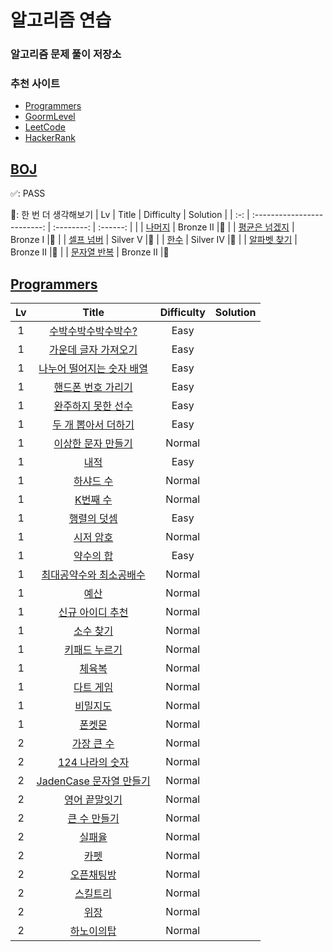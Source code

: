 # 알고리즘 연습

### 알고리즘 문제 풀이 저장소

### 추천 사이트

- [Programmers]
- [GoormLevel]
- [LeetCode]
- [HackerRank]


## [BOJ]
✅: PASS

💭: 한 번 더 생각해보기
| Lv  |            Title            | Difficulty | Solution |
| :-: | :-------------------------: | :--------: | :------: |
|    |    [나머지]    |    Bronze II    |💭
|    |   [평균은 넘겠지]    |    Bronze I    |💭
|    |   [셀프 넘버]    |    Silver V    |💭
|    |   [한수]    |    Silver IV    |💭
|    |   [알파벳 찾기]    |    Bronze II    |💭
|    |   [문자열 반복]    |    Bronze II    |💭

## [Programmers]

| Lv  |            Title            | Difficulty | Solution |
| :-: | :-------------------------: | :--------: | :------: |
|  1  |    [수박수박수박수박수?]    |    Easy    |
|  1  |   [가운데 글자 가져오기]    |    Easy    |
|  1  | [나누어 떨어지는 숫자 배열] |    Easy    |
|  1  |    [핸드폰 번호 가리기]     |    Easy    |
|  1  |    [완주하지 못한 선수]     |    Easy    |
|  1  |    [두 개 뽑아서 더하기]    |    Easy    |
|  1  |    [이상한 문자 만들기]     |   Normal   |
|  1  |           [내적]            |    Easy    |
|  1  |         [하샤드 수]         |   Normal   |
|  1  |         [K번째 수]          |   Normal   |
|  1  |        [행렬의 덧셈]        |    Easy    |
|  1  |         [시저 암호]         |   Normal   |
|  1  |         [약수의 합]         |    Easy    |
|  1  |  [최대공약수와 최소공배수]  |   Normal   |
|  1  |           [예산]            |   Normal   |
|  1  |     [신규 아이디 추천]      |   Normal   |
|  1  |         [소수 찾기]         |   Normal   |
|  1  |       [키패드 누르기]       |   Normal   |
|  1  |          [체육복]           |   Normal   |
|  1  |         [다트 게임]         |   Normal   |
|  1  |         [비밀지도]          |   Normal   |
|  1  |          [폰켓몬]           |   Normal   |
|  2  |        [가장 큰 수]         |   Normal   |
|  2  |      [124 나라의 숫자]      |   Normal   |
|  2  |  [JadenCase 문자열 만들기]  |   Normal   |
|  2  |       [영어 끝말잇기]       |   Normal   |
|  2  |       [큰 수 만들기]        |   Normal   |
|  2  |          [실패율]           |   Normal   |
|  2  |           [카펫]            |   Normal   |
|  2  |        [오픈채팅방]         |   Normal   |
|  2  |         [스킬트리]          |   Normal   |
|  2  |           [위장]            |   Normal   |
|  2  |        [하노이의탑]         |   Normal   |

<!-- 프로그래머스 -->

[수박수박수박수박수?]: https://programmers.co.kr/learn/courses/30/lessons/12922
[가운데 글자 가져오기]: https://programmers.co.kr/learn/courses/30/lessons/12903
[나누어 떨어지는 숫자 배열]: https://programmers.co.kr/learn/courses/30/lessons/12910
[핸드폰 번호 가리기]: https://programmers.co.kr/learn/courses/30/lessons/12948
[완주하지 못한 선수]: https://programmers.co.kr/learn/courses/30/lessons/42576
[이상한 문자 만들기]: https://programmers.co.kr/learn/courses/30/lessons/12930
[두 개 뽑아서 더하기]: https://programmers.co.kr/learn/courses/30/lessons/68644
[내적]: https://programmers.co.kr/learn/courses/30/lessons/70128
[하샤드 수]: https://programmers.co.kr/learn/courses/30/lessons/12947
[k번째 수]: https://programmers.co.kr/learn/courses/30/lessons/42748
[행렬의 덧셈]: https://programmers.co.kr/learn/courses/30/lessons/12950
[시저 암호]: https://programmers.co.kr/learn/courses/30/lessons/12926
[약수의 합]: https://programmers.co.kr/learn/courses/30/lessons/12928
[최대공약수와 최소공배수]: https://programmers.co.kr/learn/courses/30/lessons/12940
[직사각형 별찍기]: https://programmers.co.kr/learn/courses/30/lessons/12969
[예산]: https://programmers.co.kr/learn/courses/30/lessons/12982
[가장 큰 수]: https://programmers.co.kr/learn/courses/30/lessons/42746
[124 나라의 숫자]: https://programmers.co.kr/learn/courses/30/lessons/12899
[jadencase 문자열 만들기]: https://programmers.co.kr/learn/courses/30/lessons/12951
[다트 게임]: https://programmers.co.kr/learn/courses/30/lessons/17682
[영어 끝말잇기]: https://programmers.co.kr/learn/courses/30/lessons/12981
[비밀지도]: https://programmers.co.kr/learn/courses/30/lessons/17681
[폰켓몬]: https://programmers.co.kr/learn/courses/30/lessons/1845
[큰 수 만들기]: https://programmers.co.kr/learn/courses/30/lessons/42883
[실패율]: https://programmers.co.kr/learn/courses/30/lessons/42889
[카펫]: https://programmers.co.kr/learn/courses/30/lessons/42842
[오픈채팅방]: https://programmers.co.kr/learn/courses/30/lessons/42888
[스킬트리]: https://programmers.co.kr/learn/courses/30/lessons/49993
[위장]: https://programmers.co.kr/learn/courses/30/lessons/42578
[하노이의탑]: https://level.goorm.io/exam/43223/%ED%95%98%EB%85%B8%EC%9D%B4%EC%9D%98-%ED%83%91/quiz/1
[신규 아이디 추천]: https://programmers.co.kr/learn/courses/30/lessons/72410
[소수 찾기]: https://programmers.co.kr/learn/courses/30/lessons/12921
[키패드 누르기]: https://programmers.co.kr/learn/courses/30/lessons/67256
[체육복]: https://programmers.co.kr/learn/courses/30/lessons/42862

<!-- 백준 -->
[나머지]: https://www.acmicpc.net/problem/3052
[평균은 넘겠지]: https://www.acmicpc.net/problem/4344
[셀프 넘버]: https://www.acmicpc.net/problem/4673
[한수]: https://www.acmicpc.net/problem/1065
[알파벳 찾기]: https://www.acmicpc.net/problem/10809
[문자열 반복]: https://www.acmicpc.net/problem/2675

<!-- 온라인 저지 사이트 -->

[programmers]: https://programmers.co.kr/learn/challenges
[BOJ]: https://www.acmicpc.net/step
[goormlevel]: https://level.goorm.io/
[leetcode]: https://leetcode.com/problemset/all/
[hackerrank]: https://www.hackerrank.com/dashboard
